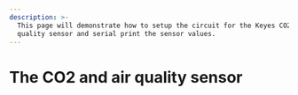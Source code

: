 ```yaml
---
description: >-
  This page will demonstrate how to setup the circuit for the Keyes CO2 and air
  quality sensor and serial print the sensor values.
---
```


# The CO2 and air quality sensor

